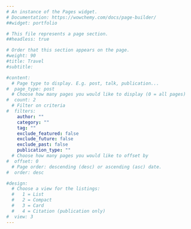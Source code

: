 ```yaml
---
# An instance of the Pages widget.
# Documentation: https://wowchemy.com/docs/page-builder/
##widget: portfolio

# This file represents a page section.
##headless: true

# Order that this section appears on the page.
#weight: 90
#title: Travel
#subtitle:

#content:
  # Page type to display. E.g. post, talk, publication...
#  page_type: post
  # Choose how many pages you would like to display (0 = all pages)
#  count: 2
  # Filter on criteria
#  filters:
    author: ""
    category: ""
    tag: ""
    exclude_featured: false
    exclude_future: false
    exclude_past: false
    publication_type: ""
  # Choose how many pages you would like to offset by
#  offset: 0
  # Page order: descending (desc) or ascending (asc) date.
#  order: desc

#design:
  # Choose a view for the listings:
  #   1 = List
  #   2 = Compact
  #   3 = Card
  #   4 = Citation (publication only)
#  view: 3
---
```

